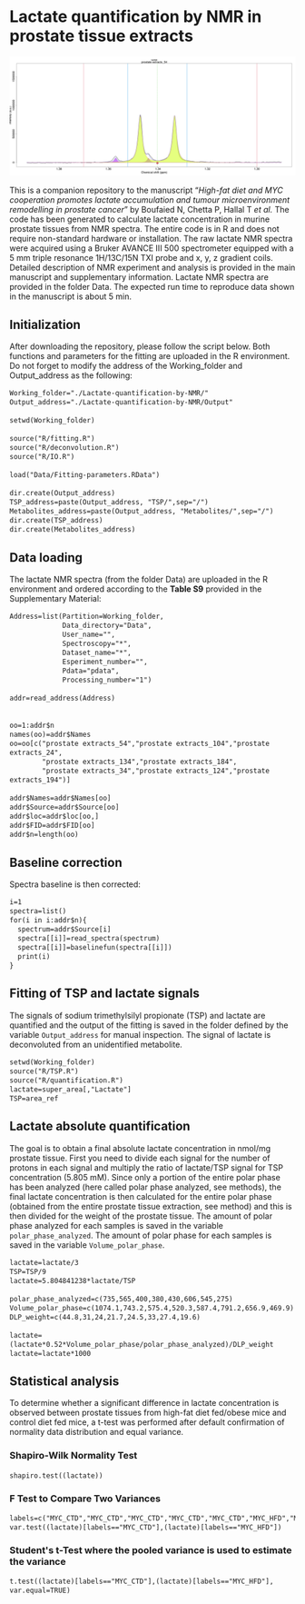 # Lactate quantification by NMR in prostate tissue extracts

![This is an image](https://github.com/tkcaccia/Lactate-quantification-by-NMR/blob/main/Figures/Lactate.png)

This is a companion repository to the manuscript “*High-fat diet and MYC cooperation promotes lactate accumulation and tumour microenvironment remodelling in prostate cancer*” by Boufaied N, Chetta P, Hallal T *et al.* The code has been generated to calculate lactate concentration in murine prostate tissues from NMR spectra. The entire code is in R and does not require non-standard hardware or installation. The raw lactate NMR spectra were acquired using a Bruker AVANCE III 500 spectrometer equipped with a 5 mm triple resonance 1H/13C/15N TXI probe and x, y, z gradient coils. Detailed description of NMR experiment and analysis is provided in the main manuscript and supplementary information. Lactate NMR spectra are provided in the folder Data. The expected run time to reproduce data shown in the manuscript is about 5 min.

## Initialization
After downloading the repository, please follow the script below. Both functions and parameters for the fitting are uploaded in the R environment. Do not forget to modify the address of the Working_folder and Output_address as the following:

```
Working_folder="./Lactate-quantification-by-NMR/"
Output_address="./Lactate-quantification-by-NMR/Output"

setwd(Working_folder)

source("R/fitting.R")
source("R/deconvolution.R")
source("R/IO.R")

load("Data/Fitting-parameters.RData")

dir.create(Output_address)
TSP_address=paste(Output_address, "TSP/",sep="/")
Metabolites_address=paste(Output_address, "Metabolites/",sep="/")
dir.create(TSP_address)
dir.create(Metabolites_address)
```


## Data loading
The lactate NMR spectra (from the folder Data) are uploaded in the R environment and ordered according to the **Table S9** provided in the Supplementary Material:

```
Address=list(Partition=Working_folder,
             Data_directory="Data",
             User_name="",
             Spectroscopy="*",
             Dataset_name="*",
             Esperiment_number="",
             Pdata="pdata",
             Processing_number="1")

addr=read_address(Address)


oo=1:addr$n
names(oo)=addr$Names
oo=oo[c("prostate extracts_54","prostate extracts_104","prostate extracts_24",
        "prostate extracts_134","prostate extracts_184",
        "prostate extracts_34","prostate extracts_124","prostate extracts_194")]

addr$Names=addr$Names[oo]
addr$Source=addr$Source[oo]
addr$loc=addr$loc[oo,]
addr$FID=addr$FID[oo]
addr$n=length(oo)
```


## Baseline correction
Spectra baseline is then corrected:

```
i=1
spectra=list()
for(i in i:addr$n){
  spectrum=addr$Source[i]
  spectra[[i]]=read_spectra(spectrum)
  spectra[[i]]=baselinefun(spectra[[i]])
  print(i)
}
```

## Fitting of TSP and lactate signals
The signals of sodium trimethylsilyl propionate (TSP) and lactate are quantified and the output of the fitting is saved in the folder defined by the variable `Output_address` for manual inspection. The signal of lactate is deconvoluted from an unidentified metabolite.

```
setwd(Working_folder)
source("R/TSP.R")
source("R/quantification.R")
lactate=super_area[,"Lactate"]
TSP=area_ref
```

## Lactate absolute quantification
The goal is to obtain a final absolute lactate concentration in nmol/mg prostate tissue. First you need to divide each signal for the number of protons in each signal and multiply the ratio of lactate/TSP signal for TSP concentration (5.805 mM). Since only a portion of the entire polar phase has been analyzed (here called polar phase analyzed, see methods), the final lactate concentration is then calculated for the entire polar phase (obtained from the entire prostate tissue extraction, see method) and this is then divided for the weight of the prostate tissue. The amount of polar phase analyzed for each samples is saved in the variable `polar_phase_analyzed`. The amount of polar phase for each samples is saved in the variable `Volume_polar_phase`.

```
lactate=lactate/3
TSP=TSP/9
lactate=5.804841238*lactate/TSP

polar_phase_analyzed=c(735,565,400,380,430,606,545,275)
Volume_polar_phase=c(1074.1,743.2,575.4,520.3,587.4,791.2,656.9,469.9)
DLP_weight=c(44.8,31,24,21.7,24.5,33,27.4,19.6)

lactate=(lactate*0.52*Volume_polar_phase/polar_phase_analyzed)/DLP_weight
lactate=lactate*1000
```
## Statistical analysis
To determine whether a significant difference in lactate concentration is observed between prostate tissues from high-fat diet fed/obese mice and control diet fed mice, a t-test was performed after default confirmation of normality data distribution and equal variance.

### Shapiro-Wilk Normality Test
```
shapiro.test((lactate))
```
### F Test to Compare Two Variances
```
labels=c("MYC_CTD","MYC_CTD","MYC_CTD","MYC_CTD","MYC_CTD","MYC_HFD","MYC_HFD","MYC_HFD")
var.test((lactate)[labels=="MYC_CTD"],(lactate)[labels=="MYC_HFD"])
```
### Student's t-Test where the pooled variance is used to estimate the variance 
```
t.test((lactate)[labels=="MYC_CTD"],(lactate)[labels=="MYC_HFD"], var.equal=TRUE)
```
